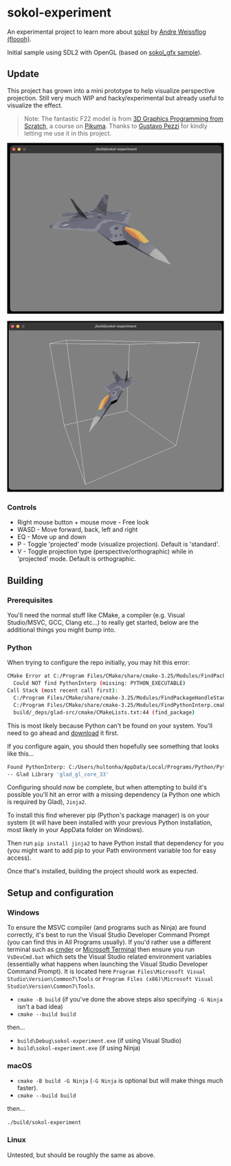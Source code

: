 # sokol-experiment

An experimental project to learn more about [sokol](https://github.com/floooh/sokol) by [Andre Weissflog (floooh)](https://github.com/floooh).

Initial sample using SDL2 with OpenGL (based on [sokol_gfx sample](https://github.com/floooh/sokol#sokol_gfxh)).

## Update

This project has grown into a mini prototype to help visualize perspective projection. Still very much WIP and hacky/experimental but already useful to visualize the effect.

> Note: The fantastic F22 model is from [3D Graphics Programming from Scratch](https://pikuma.com/courses/learn-3d-computer-graphics-programming), a course on [Pikuma](https://pikuma.com/). Thanks to [Gustavo Pezzi](https://github.com/gustavopezzi) for kindly letting me use it in this project.

![standard](standard.png)

![projected](projected.png)

### Controls

- Right mouse button + mouse move - Free look
- WASD - Move forward, back, left and right
- EQ - Move up and down
- P - Toggle 'projected' mode (visualize projection). Default is 'standard'.
- V - Toggle projection type (perspective/orthographic) while in 'projected' mode. Default is orthographic.

## Building

### Prerequisites

You'll need the normal stuff like CMake, a compiler (e.g. Visual Studio/MSVC, GCC, Clang etc...) to really get started, below are the additional things you might bump into.

### Python

When trying to configure the repo initially, you may hit this error:

```bash
CMake Error at C:/Program Files/CMake/share/cmake-3.25/Modules/FindPackageHandleStandardArgs.cmake:230 (message):
  Could NOT find PythonInterp (missing: PYTHON_EXECUTABLE)
Call Stack (most recent call first):
  C:/Program Files/CMake/share/cmake-3.25/Modules/FindPackageHandleStandardArgs.cmake:600 (_FPHSA_FAILURE_MESSAGE)
  C:/Program Files/CMake/share/cmake-3.25/Modules/FindPythonInterp.cmake:169 (FIND_PACKAGE_HANDLE_STANDARD_ARGS)
  build/_deps/glad-src/cmake/CMakeLists.txt:44 (find_package)
```

This is most likely because Python can't be found on your system. You'll need to go ahead and [download]((https://www.python.org/downloads/)) it first.

If you configure again, you should then hopefully see something that looks like this...

```bash
Found PythonInterp: C:/Users/hultonha/AppData/Local/Programs/Python/Python311/python.exe (found version "3.11")
-- Glad Library 'glad_gl_core_33'
```

Configuring should now be complete, but when attempting to build it's possible you'll hit an error with a missing dependency (a Python one which is required by Glad), `Jinja2`.

To install this find wherever pip (Python's package manager) is on your system (it will have been installed with your previous Python installation, most likely in your AppData folder on Windows).

Then run `pip install jinja2` to have Python install that dependency for you (you might want to add pip to your Path environment variable too for easy access).

Once that's installed, building the project should work as expected.

## Setup and configuration

### Windows

To ensure the MSVC compiler (and programs such as Ninja) are found correctly, it's best to run the Visual Studio Developer Command Prompt (you can find this in All Programs usually). If you'd rather use a different terminal such as [cmder](https://cmder.app/) or [Microsoft Terminal](https://apps.microsoft.com/store/detail/windows-terminal/9N0DX20HK701?hl=en-gb&gl=gb) then ensure you run `VsDevCmd.bat` which sets the Visual Studio related environment variables (essentially what happens when launching the Visual Studio Developer Command Prompt). It is located here `Program Files\Microsoft Visual Studio\Version\Common7\Tools` or `Program Files (x86)\Microsoft Visual Studio\Version\Common7\Tools`.

- `cmake -B build` (if you've done the above steps also specifying `-G Ninja` isn't a bad idea)
- `cmake --build build`

then...

- `build\Debug\sokol-experiment.exe` (if using Visual Studio)
- `build\sokol-experiment.exe` (if using Ninja)

### macOS

- `cmake -B build -G Ninja` (`-G Ninja` is optional but will make things much faster).
- `cmake --build build`

then...

`./build/sokol-experiment`

### Linux

Untested, but should be roughly the same as above.
